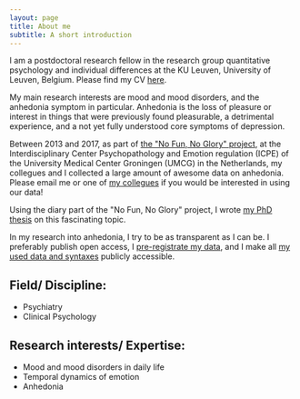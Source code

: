 ```yaml
---
layout: page
title: About me
subtitle: A short introduction
---
```


I am a postdoctoral research fellow in the research group quantitative psychology and individual differences at the KU Leuven, University of Leuven, Belgium. Please find my CV [here](https://www.rug.nl/staff/v.e.heininga/cv).

My main research interests are mood and mood disorders, and the anhedonia symptom in particular. Anhedonia is the loss of pleasure or interest in things that were previously found pleasurable, a detrimental experience, and a not yet fully understood core symptoms of depression.

Between 2013 and 2017, as part of [the "No Fun, No Glory" project](https://nofunnoglory.nl/en), at the Interdisciplinary Center Psychopathology and Emotion regulation (ICPE) of the University Medical Center Groningen (UMCG) in the Netherlands, my collegues and I collected a large amount of awesome data on anhedonia. Please email me or one of [my collegues](https://nofunnoglory.nl/en/research-group) if you would be interested in using our data!

Using the diary part of the "No Fun, No Glory" project, I wrote [my PhD thesis](https://docs.wixstatic.com/ugd/c22377_f6d9d466111c42e8a75ce6c4cbced4a7.pdf) on this fascinating topic. 

In my research into anhedonia, I try to be as transparent as I can be. I preferably publish open access, I [pre-registrate my data](https://osf.io/7n4qu/), and I make all [my used data and syntaxes](https://osf.io/k7rfu/) publicly accessible.

## Field/ Discipline:

- Psychiatry
- Clinical Psychology

## Research interests/ Expertise:

- Mood and mood disorders in daily life
- Temporal dynamics of emotion
- Anhedonia
